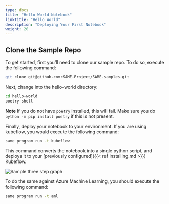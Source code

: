 ```yaml
---
type: docs
title: "Hello World Notebook"
linkTitle: "Hello World"
description: "Deploying Your First Notebook"
weight: 20
---
```

## Clone the Sample Repo

To get started, first you'll need to clone our sample repo. To do so, execute the following command:

```bash
git clone git@github.com:SAME-Project/SAME-samples.git
```

Next, change into the hello-world directory:

```bash
cd hello-world
poetry shell
```

**Note** If you do not have `poetry` installed, this will fail. Make sure you do `python -m pip install poetry` if this is not present.

Finally, deploy your notebook to your environment. If you are using kubeflow, you would execute the following command:

```bash
same program run -t kubeflow
```

This command converts the notebook into a single python script, and deploys it to your [previously configured]({{< ref installing.md >}}) Kubeflow.

![Sample three step graph](/three-step-execution.jpg)

To do the same against Azure Machine Learning, you should execute the following command:

```bash
same program run -t aml
```
